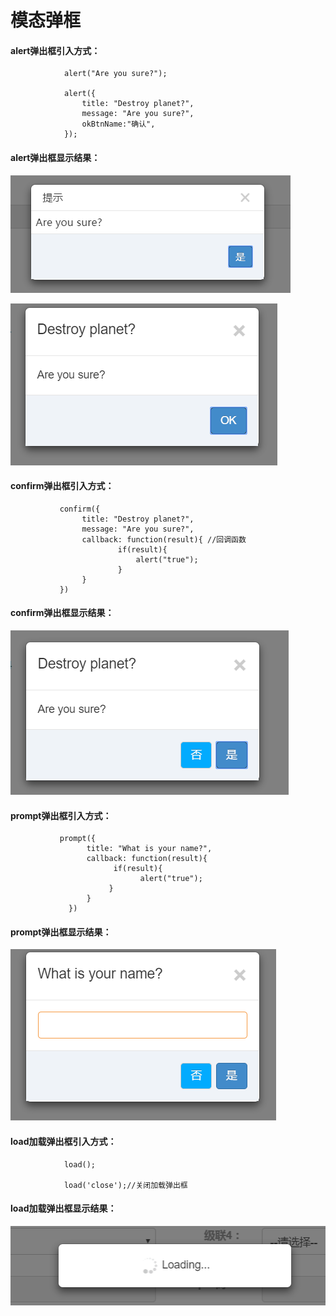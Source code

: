 # 模态弹框

#### alert弹出框引入方式：

```
            alert("Are you sure?");

            alert({ 
                title: "Destroy planet?",
                message: "Are you sure?", 
                okBtnName:"确认",
            });
```

#### alert弹出框显示结果：

![](/assets/alert1.png)

![](/assets/alert2.png)

#### confirm弹出框引入方式：

```
           confirm({ 
                title: "Destroy planet?",
                message: "Are you sure?", 
                callback: function(result){ //回调函数
                        if(result){
                            alert("true");
                        }
                }
           })
```

#### confirm弹出框显示结果：

![](/assets/confirm.png)

#### prompt弹出框引入方式：

```
           prompt({ 
                 title: "What is your name?", 
                 callback: function(result){ 
                       if(result){
                             alert("true");
                      }
                 }
             })
```

#### prompt弹出框显示结果：

![](/assets/prompt.png)

#### load加载弹出框引入方式：

```
            load();

            load('close');//关闭加载弹出框
```

#### load加载弹出框显示结果：

![](/assets/load.png)

